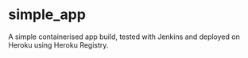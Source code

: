 # simple_app

A simple containerised app build, tested with Jenkins and deployed on Heroku using Heroku Registry.
